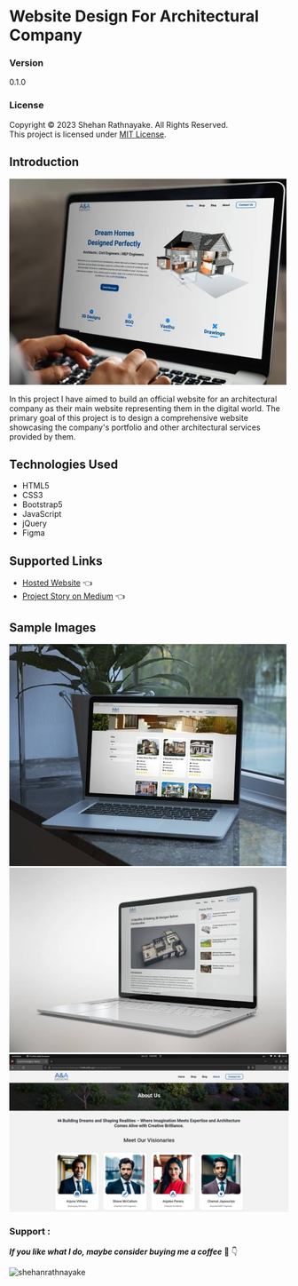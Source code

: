 # Website Design For Architectural Company

### Version
0.1.0

### License
Copyright &copy; 2023 Shehan Rathnayake. All Rights Reserved.<br>
This project is licensed under [MIT License](License.txt).

## Introduction

![Hero Section](demo/img/mockup1.jpg)

In this project I have aimed to build an official website for an architectural company as their main website representing them in the digital world. The primary goal of this project is to design a comprehensive website showcasing the company's portfolio and other architectural services provided by them.

## Technologies Used

- HTML5
- CSS3
- Bootstrap5
- JavaScript
- jQuery
- Figma

## Supported Links

- [Hosted Website](https://www.aandadesigns.freehostlk.xyz/) 👈
- [Project Story on Medium](https://medium.com/@shehan_rathnayake/from-code-to-canvas-a-web-design-project-for-an-architectural-company-763a2693c547) 👈

## Sample Images

![Shop Section](demo/img/mockup2.jpg)
![Single Post Section](demo/img/mockup3.jpg)
![About Section](demo/img/about.png)

### Support :

***If you like what I do, maybe consider buying me a coffee*** 🥺 👇

<p><a href="https://www.buymeacoffee.com/shehanrathnayake"> <img align="left" src="https://cdn.buymeacoffee.com/buttons/v2/default-yellow.png" height="37" width="157" alt="shehanrathnayake" /></a></p><br><br>